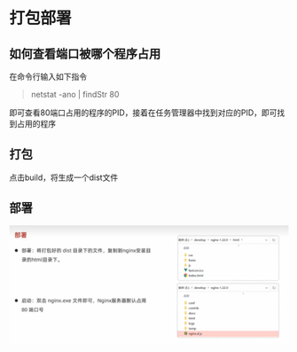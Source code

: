 # 打包部署

## 如何查看端口被哪个程序占用

在命令行输入如下指令

>netstat -ano | findStr 80

即可查看80端口占用的程序的PID，接着在任务管理器中找到对应的PID，即可找到占用的程序

## 打包

点击build，将生成一个dist文件

## 部署

![](images/2024-05-02-16-37-10.png)